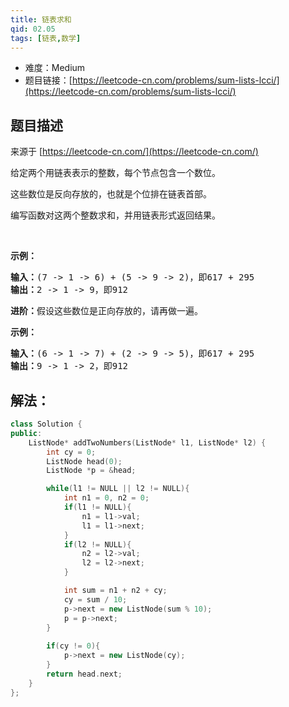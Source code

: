 ```yaml
---
title: 链表求和
qid: 02.05
tags: [链表,数学]
---
```



- 难度：Medium
- 题目链接：[https://leetcode-cn.com/problems/sum-lists-lcci/](https://leetcode-cn.com/problems/sum-lists-lcci/)


## 题目描述

来源于 [https://leetcode-cn.com/](https://leetcode-cn.com/)

<p>给定两个用链表表示的整数，每个节点包含一个数位。</p>
<p>这些数位是反向存放的，也就是个位排在链表首部。</p>
<p>编写函数对这两个整数求和，并用链表形式返回结果。</p>

<p>&nbsp;</p>

<p><strong>示例：</strong></p>

<pre>
<strong>输入：</strong>(7 -&gt; 1 -&gt; 6) + (5 -&gt; 9 -&gt; 2)，即617 + 295
<strong>输出：</strong>2 -&gt; 1 -&gt; 9，即912
</pre>

<p><strong>进阶：</strong>假设这些数位是正向存放的，请再做一遍。</p>

<p><strong>示例：</strong></p>

<pre>
<strong>输入：</strong>(6 -&gt; 1 -&gt; 7) + (2 -&gt; 9 -&gt; 5)，即617 + 295
<strong>输出：</strong>9 -&gt; 1 -&gt; 2，即912
</pre>


## 解法：


```c++
class Solution {
public:
    ListNode* addTwoNumbers(ListNode* l1, ListNode* l2) {
        int cy = 0;
        ListNode head(0);
        ListNode *p = &head;

        while(l1 != NULL || l2 != NULL){
            int n1 = 0, n2 = 0;
            if(l1 != NULL){
                n1 = l1->val;
                l1 = l1->next;
            }
            if(l2 != NULL){
                n2 = l2->val;
                l2 = l2->next;
            }

            int sum = n1 + n2 + cy;
            cy = sum / 10;
            p->next = new ListNode(sum % 10);
            p = p->next;
        }
        
        if(cy != 0){
            p->next = new ListNode(cy);
        }
        return head.next;
    }
};
```
